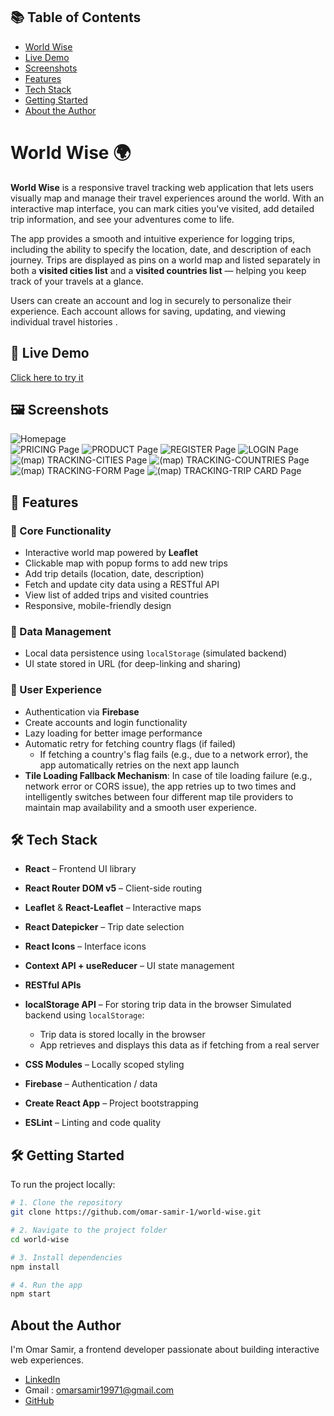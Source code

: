 ## 📚 Table of Contents

- [World Wise](#world-wise-)
- [Live Demo](#-live-demo)
- [Screenshots](#-screenshots)
- [Features](#-features)
- [Tech Stack](#-tech-stack)
- [Getting Started](#-getting-started)
- [About the Author](#about-the-author)

# World Wise 🌍

**World Wise** is a responsive travel tracking web application that lets users visually map and manage their travel experiences around the world. With an interactive map interface, you can mark cities you've visited, add detailed trip information, and see your adventures come to life.

The app provides a smooth and intuitive experience for logging trips, including the ability to specify the location, date, and description of each journey. Trips are displayed as pins on a world map and listed separately in both a **visited cities list** and a **visited countries list** — helping you keep track of your travels at a glance.

Users can create an account and log in securely to personalize their experience. Each account allows for saving, updating, and viewing individual travel histories .

## 🔗 Live Demo

[Click here to try it](https://world-wise-v2.netlify.app/)

## 🖼 Screenshots

![Homepage](./screenshots/1.png)  
![PRICING Page](./screenshots/2.png)
![PRODUCT Page](./screenshots/3.png)
![REGISTER Page](./screenshots/4.png)
![LOGIN Page](./screenshots/5.png)
![(map) TRACKING-CITIES Page](./screenshots/6.png)
![(map) TRACKING-COUNTRIES Page](./screenshots/7.png)
![(map) TRACKING-FORM Page](./screenshots/8.png)
![(map) TRACKING-TRIP CARD Page](./screenshots/9.png)

## 🚀 Features

### 🧭 Core Functionality

- Interactive world map powered by **Leaflet**
- Clickable map with popup forms to add new trips
- Add trip details (location, date, description)
- Fetch and update city data using a RESTful API
- View list of added trips and visited countries
- Responsive, mobile-friendly design

### 💾 Data Management

- Local data persistence using `localStorage` (simulated backend)
- UI state stored in URL (for deep-linking and sharing)

### 🔐 User Experience

- Authentication via **Firebase**
- Create accounts and login functionality
- Lazy loading for better image performance
- Automatic retry for fetching country flags (if failed)
  - If fetching a country's flag fails (e.g., due to a network error), the app automatically retries on the next app launch
- **Tile Loading Fallback Mechanism**: In case of tile loading failure (e.g., network error or CORS issue), the app retries up to two times and intelligently switches between four different map tile providers to maintain map availability and a smooth user experience.

## 🛠 Tech Stack

- **React** – Frontend UI library
- **React Router DOM v5** – Client-side routing
- **Leaflet** & **React-Leaflet** – Interactive maps
- **React Datepicker** – Trip date selection
- **React Icons** – Interface icons
- **Context API + useReducer** – UI state management
- **RESTful APIs**
- **localStorage API** – For storing trip data in the browser
  Simulated backend using `localStorage`:
  - Trip data is stored locally in the browser
  - App retrieves and displays this data as if fetching from a real server
- **CSS Modules** – Locally scoped styling

- **Firebase** – Authentication / data
- **Create React App** – Project bootstrapping
- **ESLint** – Linting and code quality

## 🛠 Getting Started

To run the project locally:

```bash
# 1. Clone the repository
git clone https://github.com/omar-samir-1/world-wise.git

# 2. Navigate to the project folder
cd world-wise

# 3. Install dependencies
npm install

# 4. Run the app
npm start
```

## About the Author

I'm Omar Samir, a frontend developer passionate about building interactive web experiences.

- [LinkedIn](https://www.linkedin.com/in/omarsamir1/)
- Gmail : [omarsamir19971@gmail.com](mailto:omarsamir19971@gmail.com)
- [GitHub](https://github.com/omar-samir-1)
